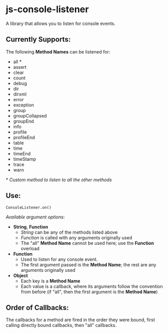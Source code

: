 js-console-listener
===================

A library that allows you to listen for console events.

Currently Supports:
-------------------

The following **Method Names** can be listened for:

 - all \*
 - assert
 - clear
 - count
 - debug
 - dir
 - dirxml
 - error
 - exception
 - group
 - groupCollapsed
 - groupEnd
 - info
 - profile
 - profileEnd
 - table
 - time
 - timeEnd
 - timeStamp
 - trace
 - warn

\* *Custom method to listen to all the other methods*

Use:
----

`ConsoleListener.on()`

*Available argument options*:

- **String**, **Function**
    - *String* can be any of the methods listed above
    - *Function* is called with any arguments originally used
    - The "all" **Method Name** cannot be used here; use the **Function** overload
- **Function**
	- Used to listen for any console event.
    - The first argument passed is the **Method Name**; the rest are any arguments originally used
- **Object**
    - Each key is a **Method Name**
    - Each value is a callback, where its arguments follow the convention from before (if "all", then the first argument is the **Method Name**)

Order of Callbacks:
-------------------

The callbacks for a method are fired in the order they were bound, first calling directly bound callbacks, then "all" callbacks.

